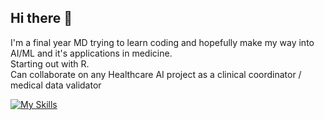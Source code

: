 ## Hi there 👋
I'm a final year MD trying to learn coding and hopefully make my way into AI/ML and it's applications in medicine.  
Starting out with R.    
Can collaborate on any Healthcare AI project as a clinical coordinator / medical data validator 

 [![My Skills](https://skillicons.dev/icons?i=html,r)](https://skillicons.dev)


<!--
**uglygoat153/uglygoat153** is a ✨ _special_ ✨ repository because its `README.md` (this file) appears on your GitHub profile.

Here are some ideas to get you started:

- 🔭 I’m currently working on ...
- 🌱 I’m currently learning ...
- 👯 I’m looking to collaborate on ...
- 🤔 I’m looking for help with ...
- 💬 Ask me about ...
- 📫 How to reach me: ...
- 😄 Pronouns: ...
- ⚡ Fun fact: ...
-->
